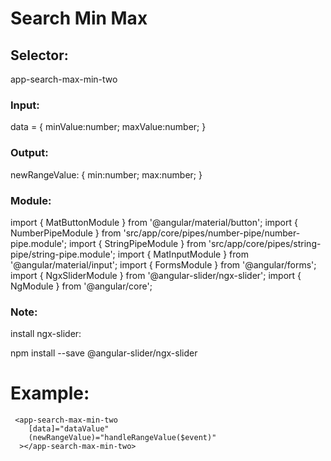 # Search Min Max

## Selector:

app-search-max-min-two

### Input:

data = {
minValue:number;
maxValue:number;
}

### Output:

newRangeValue: {
min:number;
max:number;
}

### Module:

import { MatButtonModule } from '@angular/material/button';
import { NumberPipeModule } from 'src/app/core/pipes/number-pipe/number-pipe.module';
import { StringPipeModule } from 'src/app/core/pipes/string-pipe/string-pipe.module';
import { MatInputModule } from '@angular/material/input';
import { FormsModule } from '@angular/forms';
import { NgxSliderModule } from '@angular-slider/ngx-slider';
import { NgModule } from '@angular/core';

### Note:

install ngx-slider:

npm install --save @angular-slider/ngx-slider

# Example:

     <app-search-max-min-two
        [data]="dataValue"
        (newRangeValue)="handleRangeValue($event)"
      ></app-search-max-min-two>
